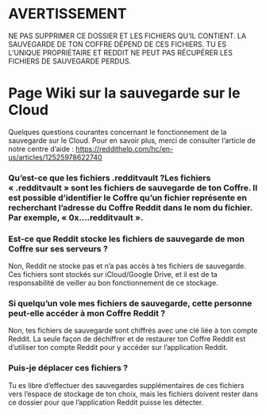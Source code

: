 # AVERTISSEMENT
NE PAS SUPPRIMER CE DOSSIER ET LES FICHIERS QU’IL CONTIENT. LA SAUVEGARDE DE TON COFFRE DÉPEND DE CES FICHIERS. TU ES L’UNIQUE PROPRIÉTAIRE ET REDDIT NE PEUT PAS RÉCUPÉRER LES FICHIERS DE SAUVEGARDE PERDUS.

# Page Wiki sur la sauvegarde sur le Cloud
Quelques questions courantes concernant le fonctionnement de la sauvegarde sur le Cloud. Pour en savoir plus, merci de consulter l’article de notre centre d’aide : https://reddithelp.com/hc/en-us/articles/12525978622740

### Qu’est-ce que les fichiers .redditvault ?Les fichiers « .redditvault » sont les fichiers de sauvegarde de ton Coffre. Il est possible d’identifier le Coffre qu’un fichier représente en recherchant l’adresse du Coffre Reddit dans le nom du fichier. Par exemple, « 0x....redditvault ».

### Est-ce que Reddit stocke les fichiers de sauvegarde de mon Coffre sur ses serveurs ?
Non, Reddit ne stocke pas et n’a pas accès à tes fichiers de sauvegarde. Ces fichiers sont stockés sur iCloud/Google Drive, et il est de ta responsabilité de veiller au bon fonctionnement de ce stockage.

### Si quelqu’un vole mes fichiers de sauvegarde, cette personne peut-elle accéder à mon Coffre Reddit ?
Non, tes fichiers de sauvegarde sont chiffrés avec une clé liée à ton compte Reddit. La seule façon de déchiffrer et de restaurer ton Coffre Reddit est d’utiliser ton compte Reddit pour y accéder sur l’application Reddit.

### Puis-je déplacer ces fichiers ?
Tu es libre d’effectuer des sauvegardes supplémentaires de ces fichiers vers l’espace de stockage de ton choix, mais les fichiers doivent rester dans ce dossier pour que l’application Reddit puisse les détecter.